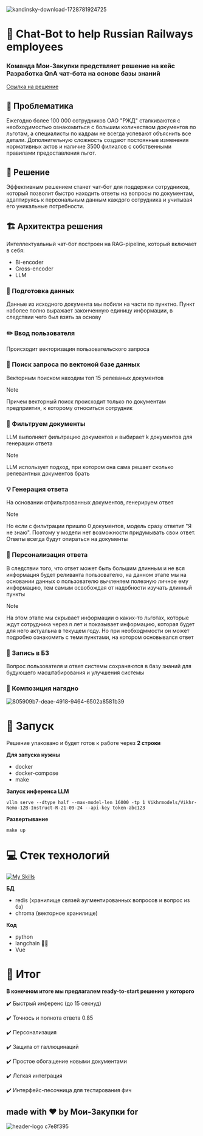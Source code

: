 ![kandinsky-download-1728781924725](https://github.com/user-attachments/assets/c6ab919f-66e3-4b5e-b0bb-edf1de4e5f9a)

# :robot: Chat-Bot to help Russian Railways employees

### Команда Мои-Закупки предствляет решение на кейс Разработка QnA чат-бота на основе базы знаний
[Ссылка на решение](https://)


## :exploding_head: Проблематика

Ежегодно более 100 000 сотрудников ОАО "РЖД" сталкиваются с необходимостью ознакомиться с большим количеством документов по льготам, а специалисты по кадрам не всегда успевают объяснить все детали. Дополнительную сложность создают постоянные изменения нормативных актов и наличие 3500 филиалов с собственными правилами предоставления льгот.
## :hugs: Решение

Эффективным решением станет чат-бот для поддержки сотрудников, который позволит быстро находить ответы на вопросы по документам, адаптируясь к персональным данным каждого сотрудника и учитывая его уникальные потребности.

## :building_construction: Архитектра решения

Интеллектуальный чат-бот построен на RAG-pipeline, который включает в себя:
- Bi-encoder
- Cross-encoder
- LLM

### :hammer: Подготовка данных

Данные из исходного документа мы побили на части по пунктно. Пункт наболее полно выражает законченную единицу информации, в следствии чего был взять за основу

### :pencil2: Ввод пользователя

Происходит векторизация пользовательского запроса

### :mag_right: Поиск запроса по вектоной базе данных

Векторным поиском находим топ 15 релеваных документов

>[!Note]
>Причем векторный поиск происходит только по документам предприятия, к которому относиться сотрудник
>

### :bookmark_tabs: Фильтруем документы

LLM выполняет фильтрацию документов и выбирает k документов для генерации ответа

>[!Note]
>LLM использует подход, при котором она сама решает сколько релевантных документов брать 
>

### :bulb: Генерация ответа

На основании отфильтрованных документов, генерируем ответ
> [!Note]
> Но если с фильтрации пришло 0 документов, модель сразу ответит "Я не знаю". Поэтому у модели нет возможности
> придумывать свои ответ. Ответы всегда будут опираться на документы
>

### :haircut: Персонализация ответа

В следствии того, что ответ может быть большим длинным и не вся информация будет реливанта пользователю, на данном этапе мы на основании данных о пользователю вычленяем полезную личное ему информацию, тем самым освобождая от надобности изучать длинный пункты
> [!Note]
> На этом этапе мы скрывает информации о каких-то льготах, которые ждут сотрудника через n лет и показывает информацию,
> которая будет для него актуальна в текущем году. Но при необходммости он может подробно ознакомить с теми пунктами, на котором
> основывался ответ
>

### :floppy_disk: Запись в БЗ

Вопрос пользователя и ответ системы сохраняются в базу знаний для будующего масштабирования и улучшения системы

### :bricks: Композиция нагядно
![805909b7-deae-4918-9464-6502a8581b39](https://github.com/user-attachments/assets/edef0ea9-8aa3-4e58-8a86-2b272e5c6295)

# :rocket: Запуск
Решение упаковано и будет готов к работе через **2 строки**

**Для запуска нужны**
- docker
- docker-compose
- make

**Запуск инференса LLM**
```
vllm serve --dtype half --max-model-len 16000 -tp 1 Vikhrmodels/Vikhr-Nemo-12B-Instruct-R-21-09-24 --api-key token-abc123
```

**Развертывание**
```
make up
```

# :computer: Стек технологий
[![My Skills](https://skillicons.dev/icons?i=python,vue,redis)](https://skillicons.dev) 

**БД**
- redis (хранилище связей аугментированных вопросов и вопрос из бз)
- chroma (векторное хранилище)

**Код**
- python
- langchain 🦜️🔗
- Vue

# :checkered_flag: Итог
**В конечном итоге мы предлагалем ready-to-start решение у которого**

:heavy_check_mark: Быстрый инференс (до 15 секнуд)

:heavy_check_mark: Точнось и полнота ответа 0.85

:heavy_check_mark: Персонализация

:heavy_check_mark: Защита от галлюцинаций

:heavy_check_mark: Простое обогащение новыми документами

:heavy_check_mark: Легкая интеграция

:heavy_check_mark: Интерфейс-песочница для тестирования фич

## made with ♥️ by Мои-Закупки for
![header-logo c7e8f395](https://github.com/user-attachments/assets/8a56ca15-e17a-4ab6-b864-017fce804610)



